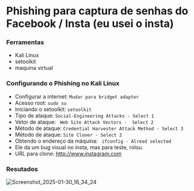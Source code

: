 # Phishing para captura de senhas do Facebook / Insta (eu usei o insta)

### Ferramentas

- Kali Linux
- setoolkit
- maquina virtual

### Configurando o Phishing no Kali Linux
- Configurar a internet: ``` Mudar para bridget adapter ```
- Acesso root: ``` sudo su ```
- Iniciando o setoolkit: ``` setoolkit ```
- Tipo de ataque: ``` Social-Engineering Attacks - Select 1 ```
- Vetor de ataque: ``` Web Site Attack Vectors -  Select 2```
- Método de ataque: ```Credential Harvester Attack Method - Select 3 ```
- Método de ataque: ``` Site Cloner - Select 2 ```
- Obtendo o endereço da máquina: ``` ifconfig - Alread selected```
- Ele da um bug visual no insta, mas para teste, rolou.
- URL para clone: http://www.instagram.com

### Resutados
![Screenshot_2025-01-30_16_34_24](https://github.com/user-attachments/assets/81ef4253-9618-499f-9b1f-0fb2400aab5f)

